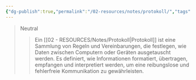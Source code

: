 ```yaml
---
{"dg-publish":true,"permalink":"/02-resources/notes/protokoll/","tags":["netzwerk/protocol"],"noteIcon":"","updated":"2024-07-31T11:51:50.000+02:00"}
---
```


>Neutral
>>Ein [[02 - RESOURCES/Notes/Protokoll\|Protokoll]] ist eine Sammlung von Regeln und Vereinbarungen, die festlegen, wie Daten zwischen Computern oder Geräten ausgetauscht werden.
>>Es definiert, wie Informationen formatiert, übertragen, empfangen und interpretiert werden, um eine reibungslose und fehlerfreie Kommunikation zu gewährleisten.
